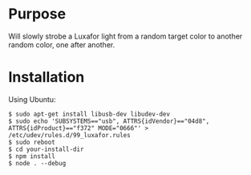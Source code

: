 # Purpose
Will slowly strobe a Luxafor light from a random target color to another random color, one after another.

# Installation
Using Ubuntu:

```
$ sudo apt-get install libusb-dev libudev-dev
$ sudo echo 'SUBSYSTEMS=="usb", ATTRS{idVendor}=="04d8", ATTRS{idProduct}=="f372" MODE="0666"' > /etc/udev/rules.d/99_luxafor.rules
$ sudo reboot
$ cd your-install-dir
$ npm install
$ node . --debug
```
